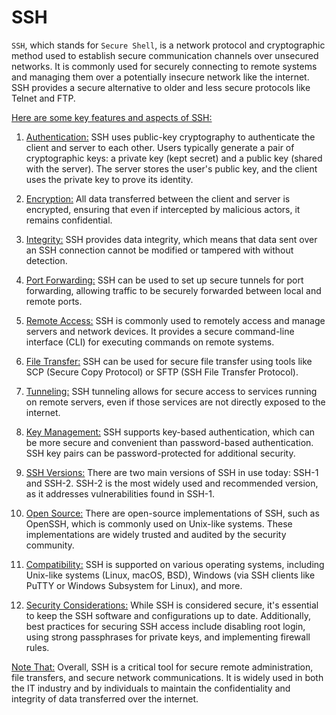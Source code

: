 # SSH

`SSH`, which stands for `Secure Shell`, is a network protocol and cryptographic method used to establish secure communication channels over unsecured networks. It is commonly used for securely connecting to remote systems and managing them over a potentially insecure network like the internet. SSH provides a secure alternative to older and less secure protocols like Telnet and FTP.

[Here are some key features and aspects of SSH:]()

1. [Authentication:]() SSH uses public-key cryptography to authenticate the client and server to each other. Users typically generate a pair of cryptographic keys: a private key (kept secret) and a public key (shared with the server). The server stores the user's public key, and the client uses the private key to prove its identity.

2. [Encryption:]() All data transferred between the client and server is encrypted, ensuring that even if intercepted by malicious actors, it remains confidential.

3. [Integrity:]() SSH provides data integrity, which means that data sent over an SSH connection cannot be modified or tampered with without detection.

4. [Port Forwarding:]() SSH can be used to set up secure tunnels for port forwarding, allowing traffic to be securely forwarded between local and remote ports.

5. [Remote Access:]() SSH is commonly used to remotely access and manage servers and network devices. It provides a secure command-line interface (CLI) for executing commands on remote systems.

6. [File Transfer:]() SSH can be used for secure file transfer using tools like SCP (Secure Copy Protocol) or SFTP (SSH File Transfer Protocol).

7. [Tunneling:]() SSH tunneling allows for secure access to services running on remote servers, even if those services are not directly exposed to the internet.

8. [Key Management:]() SSH supports key-based authentication, which can be more secure and convenient than password-based authentication. SSH key pairs can be password-protected for additional security.

9. [SSH Versions:]() There are two main versions of SSH in use today: SSH-1 and SSH-2. SSH-2 is the most widely used and recommended version, as it addresses vulnerabilities found in SSH-1.

10. [Open Source:]() There are open-source implementations of SSH, such as OpenSSH, which is commonly used on Unix-like systems. These implementations are widely trusted and audited by the security community.

11. [Compatibility:]() SSH is supported on various operating systems, including Unix-like systems (Linux, macOS, BSD), Windows (via SSH clients like PuTTY or Windows Subsystem for Linux), and more.

12. [Security Considerations:]() While SSH is considered secure, it's essential to keep the SSH software and configurations up to date. Additionally, best practices for securing SSH access include disabling root login, using strong passphrases for private keys, and implementing firewall rules.

[Note That:]() Overall, SSH is a critical tool for secure remote administration, file transfers, and secure network communications. It is widely used in both the IT industry and by individuals to maintain the confidentiality and integrity of data transferred over the internet.
